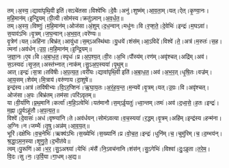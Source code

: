

  
तम्।अ॒स्य॒।द्यावा॑पृथि॒वी इति॑।सऽचे॑तसा।विश्वे॑भिः।दे॒वैः।अनु॑।शुष्म॑म्।आ॒व॒ता॒म्।यत्।ऐत्।कृ॒ण्वा॒नः।म॒हि॒मान॑म्।इ॒न्द्रि॒यम्।पी॒त्वी।सोम॑स्य।क्रतु॑ऽमान्।अ॒व॒र्ध॒त॒॥  
तम्।अ॒स्य॒।विष्णुः॑।म॒हि॒मान॑म्।ओज॑सा।अं॒शुम्।द॒ध॒न्वान्।मधु॑नः।वि।र॒प्श॒ते॒।दे॒वेभिः॑।इन्द्रः॑।म॒घऽवा॑।स॒याव॑ऽभिः।वृ॒त्रम्।ज॒घ॒न्वान्।अ॒भ॒व॒त्।वरे॑ण्यः॥  
वृ॒त्रेण॑।यत्।अहि॑ना।बिभ्र॑त्।आयु॑धा।स॒म्ऽअस्थि॑थाः।यु॒धये॑।शंस॑म्।आ॒ऽविदे॑।विश्वे॑।ते॒।अत्र॑।म॒रुतः॑।स॒ह।त्मना॑।अव॑र्धन्।उ॒ग्र॒।म॒हि॒मान॑म्।इ॒न्द्रि॒यम्॥  
ज॒ज्ञा॒नः।ए॒व।वि।अ॒बा॒ध॒त॒।स्पृधः॑।प्र।अ॒प॒श्य॒त्।वी॒रः।अ॒भि।पौंस्य॑म्।रण॑म्।अवृ॑श्चत्।अद्रि॑म्।अव॑।स॒ऽस्यदः॑।सृ॒ज॒त्।अस्त॑भ्नात्।नाक॑म्।सु॒ऽअ॒प॒स्यया॑।पृ॒थुम्॥  
आत्।इन्द्रः॑।स॒त्रा।तवि॑षीः।अ॒प॒त्य॒त॒।वरी॑यः।द्यावा॑पृथि॒वी इति॑।अ॒बा॒ध॒त॒।अव॑।अ॒भ॒र॒त्।धृ॒षि॒तः।वज्र॑म्।आ॒य॒सम्।शेव॑म्।मि॒त्राय॑।वरु॑णाय।दा॒शुषे॑॥  
इन्द्र॑स्य।अत्र॑।तवि॑षीभ्यः।वि॒ऽर॒प्शिनः॑।ऋ॒घा॒य॒तः।अ॒रं॒ह॒य॒न्त॒।म॒न्यवे॑।वृ॒त्रम्।यत्।उ॒ग्रः।वि।अवृ॑श्चत्।ओज॑सा।अ॒पः।बिभ्र॑तम्।तम॑सा।परि॑ऽवृतम्॥  
या।वी॒र्या॑णि।प्र॒थ॒मानि॑।कर्त्वा॑।म॒हि॒ऽत्वेभिः॑।यत॑मानौ।स॒म्ऽई॒यतुः॑।ध्वा॒न्तम्।तमः॑।अव॑।द॒ध्व॒से॒।ह॒तः।इन्द्रः॑।म॒ह्ना।पू॒र्वऽहू॑तौ।अ॒प॒त्य॒त॒॥  
विश्वे॑।दे॒वासः॑।अध॑।वृष्ण्या॑नि।ते।अव॑र्धयन्।सोम॑ऽवत्या।व॒च॒स्यया॑।र॒द्धम्।वृ॒त्रम्।अहि॑म्।इन्द्र॑स्य।हन्म॑ना।अ॒ग्निः।न।जम्भैः॑।तृ॒षु।अन्न॑म्।आ॒व॒य॒त्॥  
भूरि॑।दक्षे॑भिः।व॒च॒नेभिः॑।ऋक्व॑ऽभिः।स॒ख्येभिः॑।स॒ख्यानि॑।प्र।वो॒च॒त॒।इन्द्रः॑।धुनि॑म्।च॒।चुमु॑रिम्।च॒।द॒म्भय॑न्।श्र॒द्धा॒ऽम॒न॒स्या।शृ॒णु॒ते॒।द॒भीत॑ये॥  
त्वम्।पु॒रूणि॑।आ।भ॒र॒।सु॒ऽअश्व्या॑।येभिः॑।मंसै॑।नि॒ऽवच॑नानि।शंस॑न्।सु॒ऽगेभिः॑।विश्वा॑।दुः॒ऽइ॒ता।त॒रे॒म॒।वि॒दः।सु।नः॒।उ॒र्वि॒या।गा॒धम्।अ॒द्य॥  
